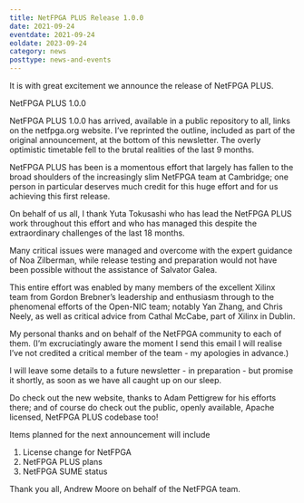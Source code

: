 ```yaml
---
title: NetFPGA PLUS Release 1.0.0
date: 2021-09-24
eventdate: 2021-09-24
eoldate: 2023-09-24
category: news
posttype: news-and-events
---
```


It is with great excitement we announce the release of NetFPGA PLUS.

NetFPGA PLUS 1.0.0

NetFPGA PLUS 1.0.0 has arrived, available in a public repository to all, links on the netfpga.org website. I’ve reprinted the outline, included as part of the original announcement, at the bottom of this newsletter. The overly optimistic timetable fell to the brutal realities of the last 9 months.

NetFPGA PLUS has been  is a momentous effort that largely has fallen to the broad shoulders of the increasingly slim NetFPGA team at Cambridge; one person in particular deserves much credit for this huge effort and for us achieving this first release.

On behalf of us all, I thank Yuta Tokusashi who has lead the NetFPGA PLUS work throughout this effort and who has managed this despite the extraordinary challenges of the last 18 months.

Many critical issues were managed and overcome with the expert guidance of Noa Zilberman, while release testing and preparation would not have been possible without the assistance of Salvator Galea.

This entire effort was enabled by many members of the excellent Xilinx team from Gordon Brebner’s leadership and enthusiasm through to the phenomenal efforts of the Open-NIC team; notably Yan Zhang, and Chris Neely, as well as critical advice from Cathal McCabe, part of Xilinx in Dublin. 

My personal thanks and on behalf of the NetFPGA community to each of them. (I’m excruciatingly aware the moment I send this email I will realise I’ve not credited a critical member of the team - my apologies in advance.)

I will leave some details to a future newsletter - in preparation - but promise it shortly, as soon as we have all caught up on our sleep.

Do check out the new website, thanks to Adam Pettigrew for his efforts there; and of course do check out the public, openly available, Apache licensed, NetFPGA PLUS codebase too!

Items planned for the next announcement will include

1. License change for NetFPGA
2. NetFPGA PLUS plans
3. NetFPGA SUME status


Thank you all,
Andrew Moore
on behalf of the NetFPGA team.


